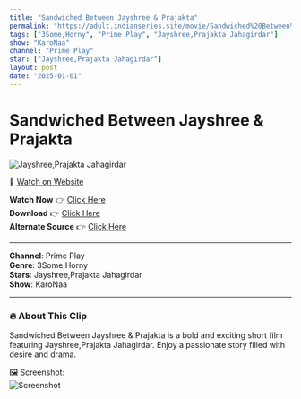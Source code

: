 ```yaml
---
title: "Sandwiched Between Jayshree & Prajakta"
permalink: "https://adult.indianseries.site/movie/Sandwiched%20Between%20Jayshree%20%26%20Prajakta"
tags: ["3Some,Horny", "Prime Play", "Jayshree,Prajakta Jahagirdar"]
show: "KaroNaa"
channel: "Prime Play"
star: ["Jayshree,Prajakta Jahagirdar"]
layout: post
date: "2025-01-01"
---
```


# Sandwiched Between Jayshree & Prajakta

![Jayshree,Prajakta Jahagirdar](https://shorts.desisins.com/wp-content/uploads/2024/06/Sandwitched-between-jayshree.jpg)

🔗 [Watch on Website](https://adult.indianseries.site/movie/Sandwiched%20Between%20Jayshree%20%26%20Prajakta)

**Watch Now** 👉 [Click Here](https://adult.indianseries.site/movie/Sandwiched%20Between%20Jayshree%20%26%20Prajakta)  
**Download** 👉 [Click Here](https://adult.indianseries.site/movie/Sandwiched%20Between%20Jayshree%20%26%20Prajakta)  
**Alternate Source** 👉 [Click Here](https://adult.indianseries.site/movie/Sandwiched%20Between%20Jayshree%20%26%20Prajakta)

---

**Channel**: Prime Play  
**Genre**: 3Some,Horny  
**Stars**: Jayshree,Prajakta Jahagirdar  
**Show**: KaroNaa

---

### 🔥 About This Clip

Sandwiched Between Jayshree & Prajakta is a bold and exciting short film featuring Jayshree,Prajakta Jahagirdar. Enjoy a passionate story filled with desire and drama.
 
🖼️ Screenshot:  
![Screenshot](https://shorts.desisins.com/wp-content/uploads/2024/06/Sandwitched-between-jayshree.jpg)
